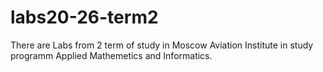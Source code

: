 # labs20-26-term2
There are Labs from 2 term of study in Moscow Aviation Institute in study programm Applied Mathemetics and Informatics. 
